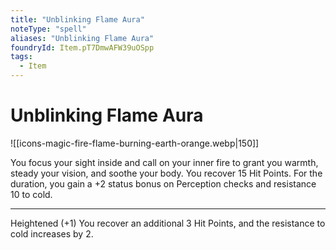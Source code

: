 ```yaml
---
title: "Unblinking Flame Aura"
noteType: "spell"
aliases: "Unblinking Flame Aura"
foundryId: Item.pT7DmwAFW39uOSpp
tags:
  - Item
---
```


# Unblinking Flame Aura
![[icons-magic-fire-flame-burning-earth-orange.webp|150]]

You focus your sight inside and call on your inner fire to grant you warmth, steady your vision, and soothe your body. You recover 15 Hit Points. For the duration, you gain a +2 status bonus on Perception checks and resistance 10 to cold.

* * *

Heightened (+1) You recover an additional 3 Hit Points, and the resistance to cold increases by 2.
